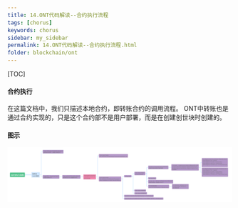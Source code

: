 ```yaml
---
title: 14.ONT代码解读--合约执行流程
tags: [chorus]
keywords: chorus
sidebar: my_sidebar
permalink: 14.ONT代码解读--合约执行流程.html
folder: blockchain/ont
---
```

[TOC]
#### 合约执行
在这篇文档中，我们只描述本地合约，即转账合约的调用流程。
ONT中转账也是通过合约实现的，只是这个合约部不是用户部署，而是在创建创世块时创建的。
#### 图示

![14-1](./lib/images/blockchain/ont/14-1.png)
